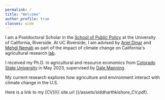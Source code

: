 ```yaml
---
permalink: /
title: "Welcome"
author_profile: true
classes: wide
---
```


I am a Postdoctoral Scholar in the [School of Public Policy](https://spp.ucr.edu/) at the University of California, Riverside. At UC Riverside, I am advised by [Ariel Dinar](https://waterdialogue.ucr.edu/ariel-dinar-climate-change) and [Mehdi Nemati](https://profiles.ucr.edu/app/home/profile/mehdin) as part of the impact of climate change on California's agricultural research [lab](https://waterdialogue.ucr.edu/).

I received my Ph.D. in agricultural and resource economics from [Colorado State University](https://agsci.colostate.edu/dare/) in May 2023, supervised by [Dale Manning](https://agsci.colostate.edu/old-dare/people/faculty/dale-manning/).

My current research explores how agriculture and environment interact with climate change in the U.S.

Here is a link to my [CV]({{ site.url }}/assets/siddharthkishore_CV.pdf).
